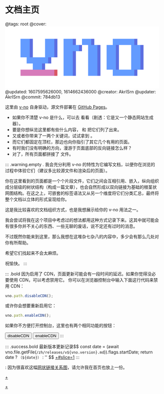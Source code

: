 # 文档主页

@tags: root
@cover: ![](/uploads/images/big-logo.png)
@updated: 1607595626000, 1614662436000
@creator: AkrISrn
@updater: AkrISrn
@commit: 784db13

这里由 [v-no](https://github.com/akrisrn/v-no) 自身驱动，源文件部署在 [GitHub Pages](https://github.com/akrisrn/v-no-doc)。

- 如果你不清楚 v-no 是什么，可以去 [](/zh/README.md "#") 看看（剧透：它是又一个静态网站生成器）。
- 要是你想纵览这里都有些什么内容，[](/zh/archives.md "#") 和 [](/zh/categories.md "#") 把它们列了出来。
- 又或者你带来了一两个关键词，试试拿到 [](/zh/search.md "#")。
- 而它们都固定在顶栏，那边也向你指引了其它几个有用的页面。
- 有时我们没有明确的方向，漫游于页面底部的反向链接怎么样？
- 对了，所有页面都拼接了 [](/common.md "#") 文件。

::: .warning.empty .
我会充分利用 v-no 的特性为它编写文档，以便你在浏览的过程中体验它们（建议多比较源文件和渲染后的页面）。

你在这里看到的页面都是一个个片段文件，它们之间会互相引用、嵌入，纵向组织成分层级的树状结构（构成一篇文章），也会自然形成以双向链接为基础的根茎状网图结构。在这之上，可嵌套的标签语法又从另一个维度将它们分类汇总，最终将整个文档以立体的形式呈现给你。

这是我比较喜欢的文档组织方式，也是我想展示给你的 v-no 用法之一。

我会尝试将我在这个项目中考虑过的想法都用这种方式记录下来。这其中就可能会有很多你并不关心的东西、一些无聊的废话，说不定还有过时的消息。

不过既然你能来到这里，那么我想在这堆杂七杂八的内容中，多少会有那么几处对你有所帮助。

希望它们找起来不会太麻烦。

祝愉快。
:::

::: .bold 因为启用了 CDN，页面更新可能会有一段时间的延迟。如果你觉得没必要使用 CDN，可以考虑禁用它。
你可以在浏览器控制台中输入下面这行代码来禁用 CDN：

```js
vno.path.disableCDN();
```

或许你会想要重新启用它：

```js
vno.path.enableCDN();
```

如果你不方便打开控制台，这里也有两个相同功能的按钮：

<button class="btn danger" onclick="vno.path.disableCDN();">disableCDN</button> <button class="btn success" onclick="vno.path.enableCDN();">enableCDN</button>
:::

::: .success.bold 最新版本更新记录$$ const date = (await vno.file.getFile(`/zh/releases/v${vno.version}.md`)).flags.startDate; return date ? `（${date}）` : '' $$
[+#slice=1](/zh/releases/index.md)
:::

: 因为很喜欢这幅[网状链接关系图](/graph.md "#")，请允许我在首页也放上一份。

[+](/snippets/graph.md)

[+](/snippets/badges.md)
